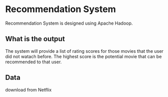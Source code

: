 # Recommendation System
Recommendation System is designed using Apache Hadoop. 
## What is the output
The system will provide a list of rating scores for those movies that the user did not watach before. The highest score is the potential movie that can be recommended to that user.
## Data
download from Netflix
